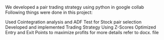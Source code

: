 We developed a pair trading strategy using python in google collab Following things were done in this project:

Used Cointegration analysis and ADF Test for Stock pair selection
Developed and implemented Trading Strategy Using Z-Scores
Optimized Entry and Exit Points to maximize profits
for more details refer to docx. file
